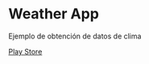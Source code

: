 # Weather App

Ejemplo de obtención de datos de clima

[Play Store](https://play.google.com/store/apps/details?id=com.jcodee.weather)